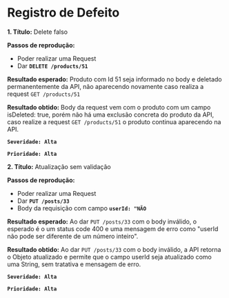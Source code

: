 # Registro de Defeito

**1. Título:** Delete falso

**Passos de reprodução:**

- Poder realizar uma Request
- Dar **`DELETE /products/51`**

**Resultado esperado:** Produto com Id 51 seja informado no body e deletado permanentemente da API, não aparecendo novamente caso realiza a request `GET /products/51`

**Resultado obtido:** Body da request vem com o produto com um campo isDeleted: true, porém não há uma exclusão concreta do produto da API, caso realize a request  `GET /products/51` o produto continua aparecendo na API.

**`Severidade: Alta`**

**`Prioridade: Alta`**

**2. Título:** Atualização sem validação

**Passos de reprodução:**

- Poder realizar uma Request
- Dar **`PUT /posts/33`**
- Body da requisição com campo **`userId: "NÃO`**

**Resultado esperado:** Ao dar `PUT /posts/33` com o body inválido, o esperado é o um status code 400 e uma mensagem de erro como "userId não pode ser diferente de um número inteiro".

**Resultado obtido:** Ao dar `PUT /posts/33` com o body inválido, a API retorna o Objeto atualizado e permite que o campo userId seja atualizado como uma String, sem tratativa e mensagem de erro.

**`Severidade: Alta`**

**`Prioridade: Alta`**